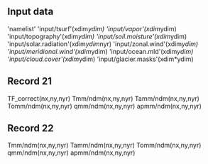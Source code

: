 




## Input data
'namelist'
'input/tsurf'(xdim*ydim)
'input/vapor'(xdim*ydim)
'input/topography'(xdim*ydim)
'input/soil.moisture'(xdim*ydim)
'input/solar.radiation'(xdim*ydim*nyr)
'input/zonal.wind'(xdim*ydim)
'input/meridional.wind'(xdim*ydim)
'input/ocean.mld'(xdim*ydim)
'input/cloud.cover'(xdim*ydim)
'input/glacier.masks'(xdim*ydim)

## Record 21
TF_correct(nx,ny,nyr)
Tmm/ndm(nx,ny,nyr)
Tamm/ndm(nx,ny,nyr)
Tomm/ndm(nx,ny,nyr)
qmm/ndm(nx,ny,nyr)
apmm/ndm(nx,ny,nyr)

## Record 22
Tmm/ndm(nx,ny,nyr)
Tamm/ndm(nx,ny,nyr)
Tomm/ndm(nx,ny,nyr)
qmm/ndm(nx,ny,nyr)
apmm/ndm(nx,ny,nyr)